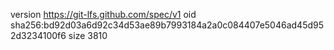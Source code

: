 version https://git-lfs.github.com/spec/v1
oid sha256:bd92d03a6d92c34d53ae89b7993184a2a0c084407e5046ad45d952d3234100f6
size 3810
